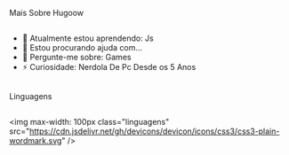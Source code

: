 

Mais Sobre Hugoow
##
- 🌱 Atualmente estou aprendendo: Js
- 🤔 Estou procurando ajuda com...
- 💬 Pergunte-me sobre: Games
- ⚡ Curiosidade: Nerdola De Pc Desde os 5 Anos
##
Linguagens
##
<img max-width: 100px class="linguagens" src="https://cdn.jsdelivr.net/gh/devicons/devicon/icons/css3/css3-plain-wordmark.svg" />
              
